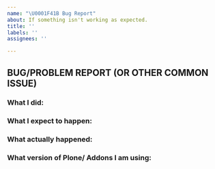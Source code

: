 ```yaml
---
name: "\U0001F41B Bug Report"
about: If something isn't working as expected.
title: ''
labels: ''
assignees: ''

---
```


## BUG/PROBLEM REPORT (OR OTHER COMMON ISSUE)

<!--

Read https://plone.org/support/bugs first!

Please use the labels at Github, at least one of the types: bug, regression, question, enhancement.

Please include tracebacks, screenshots, code of debugging sessions or code that reproduces the issue if possible.
The best reproductions are in plain Plone installations without addons or at least with minimal needed addons installed.

-->

### What I did:

<!-- Please a reproducible description, including preconditions. -->

### What I expect to happen:

### What actually happened:

### What version of Plone/ Addons I am using:
